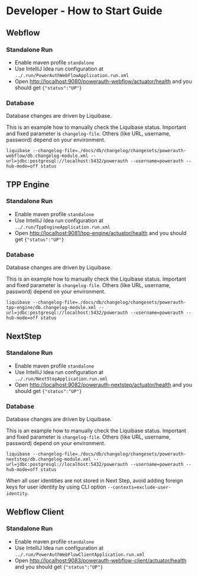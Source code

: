 # Developer - How to Start Guide


## Webflow


### Standalone Run

- Enable maven profile `standalone`
- Use IntelliJ Idea run configuration at `../.run/PowerAuthWebFlowApplication.run.xml`
- Open [http://localhost:9080/powerauth-webflow/actuator/health](http://localhost:9080/powerauth-webflow/actuator/health) and you should get `{"status":"UP"}`


### Database

Database changes are driven by Liquibase.

This is an example how to manually check the Liquibase status.
Important and fixed parameter is `changelog-file`.
Others (like URL, username, password) depend on your environment.

```shell
liquibase --changelog-file=./docs/db/changelog/changesets/powerauth-webflow/db.changelog-module.xml --url=jdbc:postgresql://localhost:5432/powerauth --username=powerauth --hub-mode=off status
```


## TPP Engine


### Standalone Run

- Enable maven profile `standalone`
- Use IntelliJ Idea run configuration at `../.run/TppEngineApplication.run.xml`
- Open [http://localhost:9081/tpp-engine/actuator/health](http://localhost:9081/tpp-engine/actuator/health) and you should get `{"status":"UP"}`


### Database

Database changes are driven by Liquibase.

This is an example how to manually check the Liquibase status.
Important and fixed parameter is `changelog-file`.
Others (like URL, username, password) depend on your environment.

```shell
liquibase --changelog-file=./docs/db/changelog/changesets/powerauth-tpp-engine/db.changelog-module.xml --url=jdbc:postgresql://localhost:5432/powerauth --username=powerauth --hub-mode=off status
```


## NextStep


### Standalone Run

- Enable maven profile `standalone`
- Use IntelliJ Idea run configuration at `../.run/NextStepApplication.run.xml`
- Open [http://localhost:9082/powerauth-nextstep/actuator/health](http://localhost:9082/powerauth-nextstep/actuator/health) and you should get `{"status":"UP"}`


### Database

Database changes are driven by Liquibase.

This is an example how to manually check the Liquibase status.
Important and fixed parameter is `changelog-file`.
Others (like URL, username, password) depend on your environment.

```shell
liquibase --changelog-file=./docs/db/changelog/changesets/powerauth-nextstep/db.changelog-module.xml --url=jdbc:postgresql://localhost:5432/powerauth --username=powerauth --hub-mode=off status
```

When all user identities are not stored in Next Step, avoid adding foreign keys for user identity by using CLI option `--contexts=exclude-user-identity`.

## Webflow Client


### Standalone Run

- Enable maven profile `standalone`
- Use IntelliJ Idea run configuration at `../.run/PowerAuthWebFlowClientApplication.run.xml`
- Open [http://localhost:9083/powerauth-webflow-client/actuator/health](http://localhost:9083/powerauth-webflow-client/actuator/health) and you should get `{"status":"UP"}`

